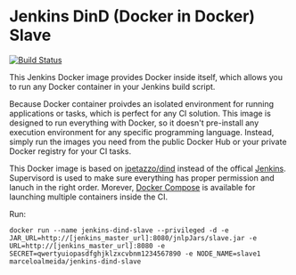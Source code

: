 # Jenkins DinD (Docker in Docker) Slave

[![Build Status](https://travis-ci.org/marcelosousaalmeida/docker-jenkins-dind-slave.svg?branch=master)](https://travis-ci.org/marcelosousaalmeida/docker-jenkins-dind-slave)

This Jenkins Docker image provides Docker inside itself, which allows you to run any Docker container in your Jenkins build script.

Because Docker container proivdes an isolated environment for running applications or tasks, which is perfect for any CI solution. This image is designed to run everything with Docker, so it doesn't pre-install any execution environment for any specific programming language. Instead, simply run the images you need from the public Docker Hub or your private Docker registry for your CI tasks.

This Docker image is based on [jpetazzo/dind](https://registry.hub.docker.com/u/jpetazzo/dind/) instead of the offical [Jenkins](https://registry.hub.docker.com/u/library/jenkins/). Supervisord is used to make sure everything has proper permission and lanuch in the right order. Morever, [Docker Compose](https://github.com/docker/compose) is available for launching multiple containers inside the CI.

Run:

```
docker run --name jenkins-dind-slave --privileged -d -e JAR_URL=http://[jenkins_master_url]:8080/jnlpJars/slave.jar -e URL=http://[jenkins_master_url]:8080 -e SECRET=qwertyuiopasdfghjklzxcvbnm1234567890 -e NODE_NAME=slave1 marceloalmeida/jenkins-dind-slave
```
